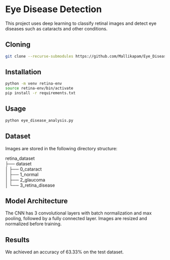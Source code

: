 # Eye Disease Detection

This project uses deep learning to classify retinal images and detect eye diseases such as cataracts and other conditions.


## Cloning
```bash
git clone --recurse-submodules https://github.com/Mallikapam/Eye_Disease_Classification.git
```

## Installation
```bash
python -m venv retina-env
source retina-env/bin/activate 
pip install -r requirements.txt
```


## Usage
```bash
python eye_disease_analysis.py
```

## Dataset
Images are stored in the following directory structure:

retina_dataset \
├── dataset \
│ ├── 0_cataract \
│ ├── 1_normal \
│ ├── 2_glaucoma \
│ └── 3_retina_disease 

## Model Architecture

The CNN has 3 convolutional layers with batch normalization and max pooling, followed by a fully connected layer. Images are resized and normalized before training.

## Results

We achieved an accuracy of 63.33% on the test dataset. 